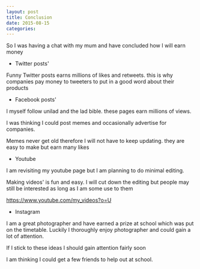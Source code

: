 ```yaml
---
layout: post
title: Conclusion
date: 2015-08-15
categories:
---
```


So I was having a chat with my mum and have concluded how I will earn money

+ Twitter posts'

Funny Twitter posts earns millions of likes and retweets. this is why companies pay money to tweeters to put in a good word about their products

+ Facebook posts'

I myself follow unilad and the lad bible. these pages earn millions of views.

I was thinking I could post memes and occasionally advertise for companies.

Memes never get old therefore I will not have to keep updating. they are easy to
make but earn many likes

+ Youtube

I am revisiting my youtube page but I am planning to do minimal editing.

Making videos' is fun and easy. I will cut down the editing but people may still
be interested as long as I am some use to them

https://www.youtube.com/my_videos?o=U

+ Instagram

I am a great photographer and have earned a prize at school which was put on the timetable. Luckily I thoroughly enjoy photographer and could gain a lot of attention.

If I stick to these ideas I should gain attention fairly soon

I am thinking I could get a few friends to help out at school.
